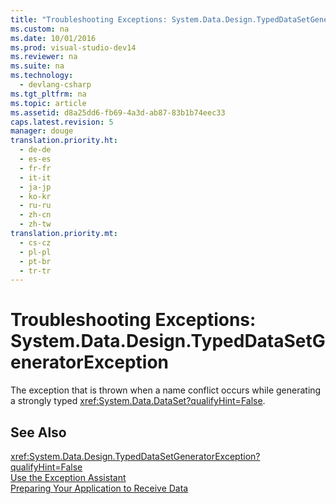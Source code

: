 ```yaml
---
title: "Troubleshooting Exceptions: System.Data.Design.TypedDataSetGeneratorException"
ms.custom: na
ms.date: 10/01/2016
ms.prod: visual-studio-dev14
ms.reviewer: na
ms.suite: na
ms.technology: 
  - devlang-csharp
ms.tgt_pltfrm: na
ms.topic: article
ms.assetid: d8a25dd6-fb69-4a3d-ab87-83b1b74eec33
caps.latest.revision: 5
manager: douge
translation.priority.ht: 
  - de-de
  - es-es
  - fr-fr
  - it-it
  - ja-jp
  - ko-kr
  - ru-ru
  - zh-cn
  - zh-tw
translation.priority.mt: 
  - cs-cz
  - pl-pl
  - pt-br
  - tr-tr
---
```

# Troubleshooting Exceptions: System.Data.Design.TypedDataSetGeneratorException
The exception that is thrown when a name conflict occurs while generating a strongly typed <xref:System.Data.DataSet?qualifyHint=False>.  
  
## See Also  
 <xref:System.Data.Design.TypedDataSetGeneratorException?qualifyHint=False>   
 [Use the Exception Assistant](../Topic/How%20to:%20Use%20the%20Exception%20Assistant.md)   
 [Preparing Your Application to Receive Data](../Topic/Preparing%20Your%20Application%20to%20Receive%20Data.md)